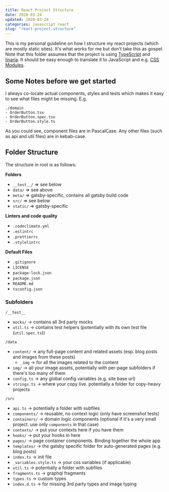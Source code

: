 ```yaml
---
title: React Project Structure
date: 2020-03-24
updated: 2020-03-24
categories: javascript react
slug: "react-project-structure"
---
```


This is my personal guideline on how I structure my react projects (which are mostly static sites). It's what works for me but don't take this as gospel. Note that this folder assumes that the project is using [TypeScript](https://www.typescriptlang.org/) and [linaria](https://linaria.now.sh/). It should be easy enough to translate it to JavaScript and e.g. [CSS Modules](https://github.com/css-modules/css-modules).

## Some Notes before we get started

I always co-locate actual components, styles and tests which makes it easy to see what files might be missing. E.g.
```
./domain
- OrderButton.tsx
- OrderButton.spec.tsx
- OrderButton.style.ts
```

As you could see, component files are in PascalCase. Any other files (such as api and util files) are in kebab-case.

## Folder Structure

The structure in root is as follows:

**Folders**
- `__test__/`   => see below
- `data/`       => see above
- `meta/`       => gatsby-specific, contains all gatsby build code
- `src/`        => see below
- `static/`     => gatsby-specific

**Linters and code quality**
- `.codeclimate.yml`
- `.eslintrc`
- `.prettierrc`
- `.stylelintrc`

**Default Files**
- `.gitignore`
- `LICENSE`
- `package-lock.json`
- `package.json`
- `README.md`
- `tsconfig.json`

### Subfolders

`/__test__`
- `mocks/`      -> contains all 3rd party mocks
- `util.ts`     -> contains test helpers (potentially with its own test file (`util.spec.ts`))

`/data`
- `content/`    -> any full-page content and related assets (esp. blog posts and images from these posts)
    - `_img`    -> for all the images related to the content
- `img/`        -> all your image assets, potentially with per-page subfolders if there's too many of them
- `config.ts`   -> any global config variables (e.g. site base url)
- `strings.ts`  -> where your copy live. potentially a folder for copy-heavy projects

`/src`
- `api.ts`              -> potentially a folder with subfiles
- `components/`         -> reusable, no context logic (only have screenshot tests)
- `containers/`         -> domain logic components (optional if it's a very small project. use only `components` in that case)
- `contexts/`           -> put your contexts here if you have them
- `hooks/`              -> put your hooks in here
- `pages/`              -> page container components. Binding together the whole app
- `templates/`          -> the gatsby specific folder for auto-generated pages (e.g. blog posts)
- `index.ts`            -> init file
- `_variables.style.ts` -> your css variables (if applicable)
- `util.ts`             ->  potentially a folder with subfiles
- `fragments.ts`        -> graphql fragments
- `types.ts`            -> custom types
- `index.d.ts`          -> for missing 3rd party types and image typing
